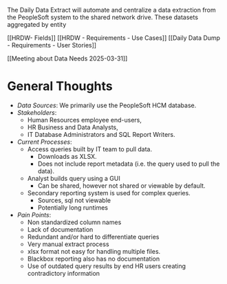 The Daily Data Extract will automate and centralize a data extraction from the PeopleSoft system  to the shared network drive. These datasets aggregated by entity

[[HRDW- Fields]]
[[HRDW - Requirements - Use Cases]]
[[Daily Data Dump - Requirements - User Stories]]

[[Meeting about Data Needs 2025-03-31]]
# General Thoughts

- *Data Sources*: We primarily use the PeopleSoft HCM database.
- *Stakeholders*:  
	- Human Resources employee end-users, 
	- HR Business and Data Analysts,
	- IT Database Administrators and SQL Report Writers. 
- *Current Processes*: 
	- Access queries built by IT team to pull data. 
		- Downloads as XLSX. 
		- Does not include report metadata (i.e. the query used to pull the data). 
	- Analyst builds query using a GUI 
		- Can be shared, however not shared or viewable by default. 
	- Secondary reporting system is used for complex queries. 
		- Sources, sql not viewable
		- Potentially long runtimes
- *Pain Points*:
	- Non standardized column names
	- Lack of documentation
	- Redundant and/or hard to differentiate queries
	- Very manual extract process
	- xlsx format not easy for handling multiple files. 
	- Blackbox reporting also has no documentation 
	- Use of outdated query results by end HR users creating contradictory information
	
